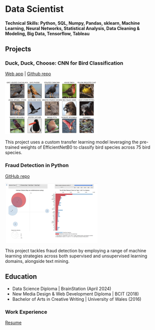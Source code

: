 # Data Scientist

#### Technical Skills: Python, SQL, Numpy, Pandas, sklearn, Machine Learning, Neural Networks, Statistical Analysis, Data Cleaning & Modeling, Big Data, Tensorflow, Tableau

## Projects

### Duck, Duck, Choose: CNN for Bird Classification
[Web app](https://duck-duck-choose.streamlit.app/) | [Github repo](https://github.com/LarissaHuang/capstone_project)

![bird-species-visual](images/bird-species.png)

This project uses a custom transfer learning model leveraging the pre-trained weights of EfficientNetB0 to classify bird species across 75 bird species. 


### Fraud Detection in Python
[GitHub repo](https://github.com/LarissaHuang/Fraud-Detection-Python)

![topic-modeling](images/topic-modeling.png)

This project tackles fraud detection by employing a range of machine learning strategies across both supervised and unsupervised learning domains, alongside text mining.

## Education
- Data Science Diploma | BrainStation (April 2024)
- New Media Design & Web Development Diploma | BCIT (2018)
- Bachelor of Arts in Creative Writing | University of Wales (2016)

### Work Experience
[Resume](https://github.com/LarissaHuang/LarissaHuang.github.io/Larissa_Huang_Data_Science_Resume.pdf)


